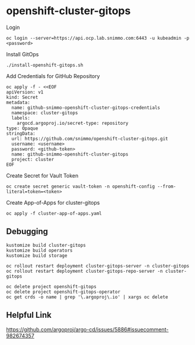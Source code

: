 # openshift-cluster-gitops

Login 
```shell
oc login --server=https://api.ocp.lab.snimmo.com:6443 -u kubeadmin -p <password>
```

Install GitOps
```shell 
./install-openshift-gitops.sh
```

Add Credentials for GitHub Repository
```shell
oc apply -f - <<EOF
apiVersion: v1
kind: Secret
metadata:
  name: github-snimmo-openshift-cluster-gitops-credentials
  namespace: cluster-gitops
  labels:
    argocd.argoproj.io/secret-type: repository
type: Opaque
stringData:
  url: https://github.com/snimmo/openshift-cluster-gitops.git
  username: <username>
  password: <github-token>
  name: github-snimmo-openshift-cluster-gitops
  project: cluster
EOF
```

Create Secret for Vault Token
```shell 
oc create secret generic vault-token -n openshift-config --from-literal=token=<token>
```

Create App-of-Apps for cluster-gitops
```shell
oc apply -f cluster-app-of-apps.yaml
```


## Debugging

```
kustomize build cluster-gitops
kustomize build operators
kustomize build storage
```

```
oc rollout restart deployment cluster-gitops-server -n cluster-gitops
oc rollout restart deployment cluster-gitops-repo-server -n cluster-gitops
```

```
oc delete project openshift-gitops
oc delete project openshift-gitops-operator
oc get crds -o name | grep '\.argoproj\.io' | xargs oc delete
```

## Helpful Link

https://github.com/argoproj/argo-cd/issues/5886#issuecomment-982674357

